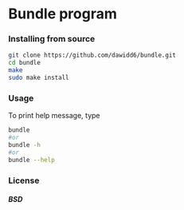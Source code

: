 # Bundle program
### Installing from source 
```sh
git clone https://github.com/dawidd6/bundle.git
cd bundle
make
sudo make install
```
### Usage
To print help message, type
```sh
bundle
#or
bundle -h
#or
bundle --help
```
### License
##### BSD


